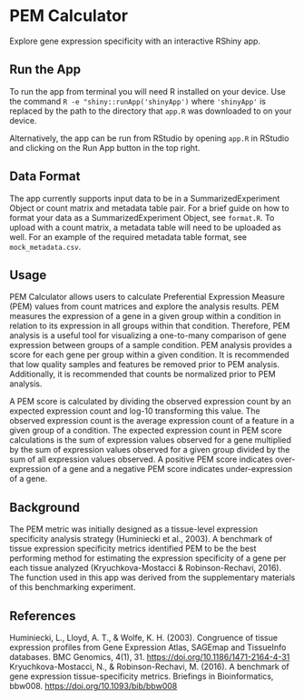PEM Calculator
=====

Explore gene expression specificity with an interactive RShiny app.

Run the App
------

To run the app from terminal you will need R installed on your device. Use the command `R -e "shiny::runApp('shinyApp')` where `'shinyApp'` is replaced by the path to the directory that `app.R` was downloaded to on your device.

Alternatively, the app can be run from RStudio by opening `app.R` in RStudio and clicking on the Run App button in the top right.

Data Format
------

The app currently supports input data to be in a SummarizedExperiment Object or count matrix and metadata table pair. For a brief guide on how to format your data as a SummarizedExperiment Object, see `format.R`. To upload with a count matrix, a metadata table will need to be uploaded as well. For an example of the required metadata table format, see `mock_metadata.csv`.

Usage
------

PEM Calculator allows users to calculate Preferential Expression Measure (PEM) values from count matrices and explore the analysis results. PEM measures the expression of a gene in a given group within a condition in relation to its expression in all groups within that condition. Therefore, PEM analysis is a useful tool for visualizing a one-to-many comparison of gene expression between groups of a sample condition. PEM analysis provides a score for each gene per group within a given condition. It is recommended that low quality samples and features be removed prior to PEM analysis. Additionally, it is recommended that counts be normalized prior to PEM analysis.


A PEM score is calculated by dividing the observed expression count by an expected expression count and log-10 transforming this value. The observed expression count is the average expression count of a feature in a given group of a condition. The expected expression count in PEM score calculations is the sum of expression values observed for a gene multiplied by the sum of expression values observed for a given group divided by the sum of all expression values observed. A positive PEM score indicates over-expression of a gene and a negative PEM score indicates under-expression of a gene. 

Background
------

The PEM metric was initially designed as a tissue-level expression specificity analysis strategy (Huminiecki et al., 2003). A benchmark of tissue expression specificity metrics identified PEM to be the best performing method for estimating the expression specificity of a gene per each tissue analyzed (Kryuchkova-Mostacci & Robinson-Rechavi, 2016). The function used in this app was derived from the supplementary materials of this benchmarking experiment.

References
------

Huminiecki, L., Lloyd, A. T., & Wolfe, K. H. (2003). Congruence of tissue expression profiles from Gene Expression Atlas, SAGEmap and TissueInfo databases. BMC Genomics, 4(1), 31. https://doi.org/10.1186/1471-2164-4-31
Kryuchkova-Mostacci, N., & Robinson-Rechavi, M. (2016). A benchmark of gene expression tissue-specificity metrics. Briefings in Bioinformatics, bbw008. https://doi.org/10.1093/bib/bbw008





